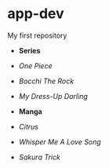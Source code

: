 # app-dev
My first repository

- **Series**
- *One Piece*
- *Bocchi The Rock*
- *My Dress-Up Darling*

- **Manga**
- *Citrus*
- *Whisper Me A Love Song*
- *Sakura Trick*
